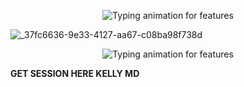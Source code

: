       
</h1>

<!-- Typing Animation -->
<p align="center">
  <img src="https://readme-typing-svg.demolab.com?font=Orbitron&weight=600&size=25&duration=4000&pause=1000&color=00F7FF&center=true&vCenter=true&width=500&lines=WELCOME+To+KELLY+MD" alt="Typing animation for features" />
</p>

![_37fc6636-9e33-4127-aa67-c08ba98f738d](https://github.com/user-attachments/assets/e28d5ebf-2b5b-4d2f-a41f-ebeb6e5970b3)


      
</h1>
<!-- Typing Animation -->
<p align="center">
  <img src="https://readme-typing-svg.demolab.com?font=Orbitron&weight=600&size=25&duration=4000&pause=1000&color=00F7FF&center=true&vCenter=true&width=500&lines=CREATED+BY+PRINCE;PRINCE+TECH;POWERED+BY+PRINCE;FAST++SAFE+RELIABLE" alt="Typing animation for features" />
</p>

**GET SESSION HERE KELLY MD**

